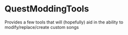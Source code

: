 # QuestModdingTools

Provides a few tools that will (hopefully) aid in the ability to modify/replace/create custom songs